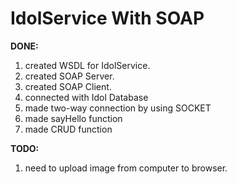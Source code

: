 # IdolService With SOAP
**DONE:**
1. created WSDL for IdolService.
2. created SOAP Server.
3. created SOAP Client.
4. connected with Idol Database
5. made two-way connection by using SOCKET
6. made sayHello function
7. made CRUD function

**TODO:**
1. need to upload image from computer to browser.